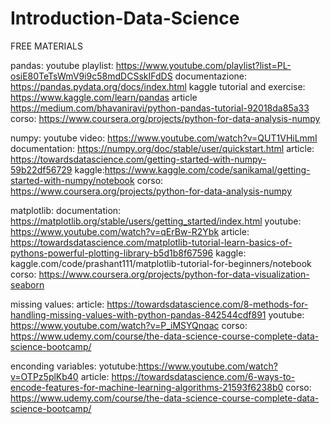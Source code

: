 # Introduction-Data-Science

FREE MATERIALS

pandas:
youtube playlist: https://www.youtube.com/playlist?list=PL-osiE80TeTsWmV9i9c58mdDCSskIFdDS
documentazione: https://pandas.pydata.org/docs/index.html
kaggle tutorial and exercise: https://www.kaggle.com/learn/pandas
article https://medium.com/bhavaniravi/python-pandas-tutorial-92018da85a33
corso: https://www.coursera.org/projects/python-for-data-analysis-numpy

numpy:
youtube video: https://www.youtube.com/watch?v=QUT1VHiLmmI
documentation: https://numpy.org/doc/stable/user/quickstart.html
article: https://towardsdatascience.com/getting-started-with-numpy-59b22df56729
kaggle:https://www.kaggle.com/code/sanikamal/getting-started-with-numpy/notebook
corso: https://www.coursera.org/projects/python-for-data-analysis-numpy

matplotlib:
documentation: https://matplotlib.org/stable/users/getting_started/index.html
youtube: https://www.youtube.com/watch?v=qErBw-R2Ybk
article: https://towardsdatascience.com/matplotlib-tutorial-learn-basics-of-pythons-powerful-plotting-library-b5d1b8f67596
kaggle: kaggle.com/code/prashant111/matplotlib-tutorial-for-beginners/notebook
corso: https://www.coursera.org/projects/python-for-data-visualization-seaborn

missing values:
article: https://towardsdatascience.com/8-methods-for-handling-missing-values-with-python-pandas-842544cdf891
youtube: https://www.youtube.com/watch?v=P_iMSYQnqac
corso: https://www.udemy.com/course/the-data-science-course-complete-data-science-bootcamp/

enconding variables:
yotutube:https://www.youtube.com/watch?v=OTPz5plKb40
article: https://towardsdatascience.com/6-ways-to-encode-features-for-machine-learning-algorithms-21593f6238b0
corso: https://www.udemy.com/course/the-data-science-course-complete-data-science-bootcamp/
